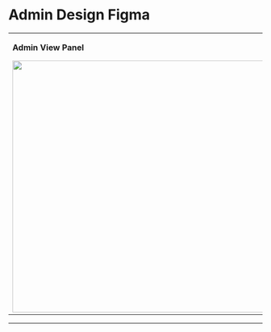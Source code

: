 # Admin Design Figma

<table>
  <tr>
    <td width="50%">
      <p><strong>Admin View Panel</strong></p>
      <img src="./figmaUI/Desktop tablet.jpg" width="500"/>
    </td>
    <td width="50%">
      <p><strong>Admin Table Request</strong></p>
      <img src="./figmaUI/Phone.png" width="500"/>
    </td>
  </tr>
  
</table>

---
